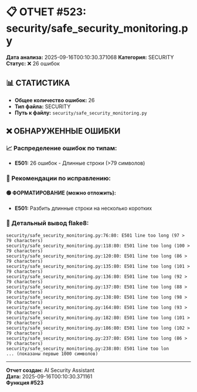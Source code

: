 # 📋 ОТЧЕТ #523: security/safe_security_monitoring.py

**Дата анализа:** 2025-09-16T00:10:30.371068
**Категория:** SECURITY
**Статус:** ❌ 26 ошибок

## 📊 СТАТИСТИКА

- **Общее количество ошибок:** 26
- **Тип файла:** SECURITY
- **Путь к файлу:** `security/safe_security_monitoring.py`

## ❌ ОБНАРУЖЕННЫЕ ОШИБКИ

### 📈 Распределение ошибок по типам:

- **E501:** 26 ошибок - Длинные строки (>79 символов)

### 🎯 Рекомендации по исправлению:

#### 🟢 ФОРМАТИРОВАНИЕ (можно отложить):
- **E501:** Разбить длинные строки на несколько коротких

### 📝 Детальный вывод flake8:

```
security/safe_security_monitoring.py:76:80: E501 line too long (97 > 79 characters)
security/safe_security_monitoring.py:118:80: E501 line too long (100 > 79 characters)
security/safe_security_monitoring.py:120:80: E501 line too long (86 > 79 characters)
security/safe_security_monitoring.py:135:80: E501 line too long (101 > 79 characters)
security/safe_security_monitoring.py:136:80: E501 line too long (92 > 79 characters)
security/safe_security_monitoring.py:137:80: E501 line too long (88 > 79 characters)
security/safe_security_monitoring.py:138:80: E501 line too long (98 > 79 characters)
security/safe_security_monitoring.py:164:80: E501 line too long (93 > 79 characters)
security/safe_security_monitoring.py:182:80: E501 line too long (101 > 79 characters)
security/safe_security_monitoring.py:186:80: E501 line too long (102 > 79 characters)
security/safe_security_monitoring.py:237:80: E501 line too long (86 > 79 characters)
security/safe_security_monitoring.py:238:80: E501 line too lon
... (показаны первые 1000 символов)
```

---
**Отчет создан:** AI Security Assistant  
**Дата:** 2025-09-16T00:10:30.371161  
**Функция #523**
